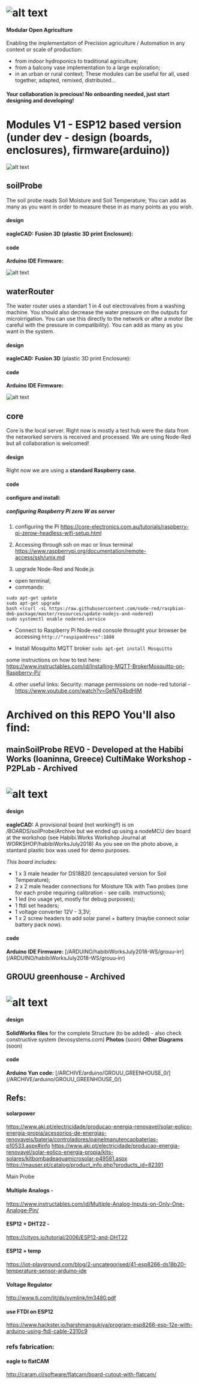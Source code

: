 # ![alt text](./images/logo.png)
#### Modular Open Agriculture

Enabling the implementation of Precision agriculture / Automation in any context or scale of production:
- from indoor hydroponics to traditional agriculture;
- from a balcony vase implementation to a large exploration;
- in an urban or rural context;
These modules can be useful for all, used together, adapted, remixed, distributed...

#### Your collaboration is precious! No onboarding needed, just start designing and developing!

# Modules V1 - ESP12 based version (under dev - design (boards, enclosures), firmware(arduino))

![alt text](./images/soil.png)
## soilProbe
The soil probe reads Soil Moisture and Soil Temperature;
You can add as many as you want in order to measure these in as many points as you wish.

#### design
**eagleCAD:**
**Fusion 3D (plastic 3D print Enclosure):**

#### code
**Arduino IDE Firmware:**

![alt text](./images/router.png)
## waterRouter
The water router uses a standart 1 in 4 out electrovalves from a washing machine. You should also decrease the water pressure on the outputs for microirrigation.
You can use this directly to the network or after a motor (be careful with the pressure in compatibility). You can add as many as you want in the system.

#### design
**eagleCAD:**
**Fusion 3D** (plastic 3D print Enclosure):

#### code
**Arduino IDE Firmware:**

![alt text](./images/core.png)
## core
Core is the local server. Right now is mostly a test hub were the data from the networked servers is received and processed.
We are using Node-Red but all collaboration is welcomed!

#### design
Right now we are using a **standard Raspberry case.**


#### code
**configure and install:**

##### configuring Raspberry Pi zero W as server

1. configuring the Pi
https://core-electronics.com.au/tutorials/raspberry-pi-zerow-headless-wifi-setup.html

2. Accessing through ssh on mac or linux terminal
https://www.raspberrypi.org/documentation/remote-access/ssh/unix.md

3. upgrade Node-Red and Node.js
- open terminal;
- commands:
```
sudo apt-get update
sudo apt-get upgrade
bash <(curl -sL https:/raw.githubusercontent.com/node-red/raspbian-deb-package/master/resources/update-nodejs-and-nodered)
sudo systemctl enable nodered.service
```
- Connect to Raspberry Pi Node-red console throught your browser be accessing ```http://"raspipaddress":1880```

- Install Mosquitto MQTT broker
```sudo apt-get install Mosquitto```

some instructions on how to test here: https://www.instructables.com/id/Installing-MQTT-BrokerMosquitto-on-Raspberry-Pi/

4. other useful links:
Security: manage permissions on node-red tutorial - https://www.youtube.com/watch?v=GeN7g4bdHiM




# Archived on this REPO You'll also find:

## mainSoilProbe REV0 - Developed at the Habibi Works (Ioaninna, Greece) CultiMake Workshop - P2PLab - Archived
# ![alt text](./images/soilProbeHabibi.jpg)

#### design
**eagleCAD:** A provisional board (not working!!) is on /BOARDS/soilProbe/Archive but we ended up using a nodeMCU dev board at the workshop (see Habibi.Works Workshop Journal at WORKSHOP/habibiWorksJuly2018)
As you see on the photo above, a stantard plastic box was used for demo purposes.

*This board includes:*
- 1 x 3 male header for DS18B20 (encapsulated version for Soil Temperature);
- 2 x 2 male header connections for Moisture 10k with Two probes (one for each probe requiring calibration - see calib. instructions);
- 1 led (no usage yet, mostly for debug purposes);
- 1 ftdi set headers;
- 1 voltage converter 12V - 3,3V;
- 1 x 2 screw headers to add solar panel + battery (maybe connect solar battery pack now).

#### code
**Arduino IDE Firmware:** [/ARDUINO/habibiWorksJuly2018-WS/grouu-irr] (/ARDUINO/habibiWorksJuly2018-WS/grouu-irr)


## GROUU greenhouse - Archived
# ![alt text](./images/grouuView.png)

#### design
**SolidWorks files** for the complete Structure (to be added) - also check constructive system (levosystems.com)
**Photos** (soon)
**Other Diagrams** (soon)


#### code
**Arduino Yun code:** [/ARCHIVE/arduino/GROUU_GREENHOUSE_0/] (/ARCHIVE/arduino/GROUU_GREENHOUSE_0/)











## Refs:
#### solarpower
https://www.aki.pt/electricidade/producao-energia-renovavel/solar-eolico-energia-propia/acessorios-de-energias-renovaveis/bateria/controladores/painelmanutencaobaterias-p10533.aspx#info
https://www.aki.pt/electricidade/producao-energia-renovavel/solar-eolico-energia-propia/kits-solares/kitbombadeaguamicrosolar-p49581.aspx
https://mauser.pt/catalog/product_info.php?products_id=82391

Main Probe

#### Multiple Analogs -

https://www.instructables.com/id/Multiple-Analog-Inputs-on-Only-One-Analoge-Pin/

#### ESP12 + DHT22 -

https://cityos.io/tutorial/2006/ESP12-and-DHT22

#### ESP12  + temp

https://iot-playground.com/blog/2-uncategorised/41-esp8266-ds18b20-temperature-sensor-arduino-ide

#### Voltage Regulator

http://www.ti.com/lit/ds/symlink/lm3480.pdf

#### use FTDI on ESP12

https://www.hackster.io/harshmangukiya/program-esp8266-esp-12e-with-arduino-using-ftdi-cable-2310c9


### refs fabrication:
#### eagle to flatCAM

http://caram.cl/software/flatcam/board-cutout-with-flatcam/
